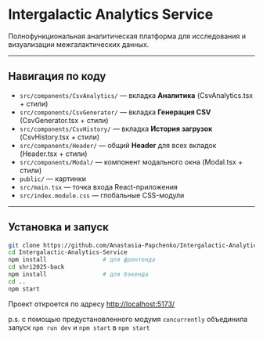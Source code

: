 # Intergalactic Analytics Service

Полнофункциональная аналитическая платформа для исследования и визуализации межгалактических данных. 

---

## Навигация по коду

- `src/components/CsvAnalytics/` — вкладка **Аналитика** (CsvAnalytics.tsx + стили)
- `src/components/CsvGenerator/` — вкладка **Генерация CSV** (CsvGenerator.tsx + стили)
- `src/components/CsvHistory/` — вкладка **История загрузок** (CsvHistory.tsx + стили)
- `src/components/Header/` — общий **Header** для всех вкладок (Header.tsx + стили)
- `src/components/Modal/` — компонент модального окна (Modal.tsx + стили)
- `public/` — картинки
- `src/main.tsx` — точка входа React-приложения
- `src/index.module.css` — глобальные CSS-модули
---

## Установка и запуск

```bash
git clone https://github.com/Anastasia-Papchenko/Intergalactic-Analytics-Service.git
cd Intergalactic-Analytics-Service
npm install                # для фронтенда
cd shri2025-back
npm install                # для бэкенда
cd ..
npm start
```
Проект откроется по адресу [http://localhost:5173/](http://localhost:5173/) 


p.s. с помощью предустановленного модумя ```concurrently``` объединила запуск ```npm run dev``` и ```npm start``` в ```npm start``` 
